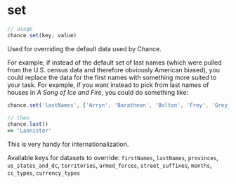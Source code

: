 # set

```js
// usage
chance.set(key, value)
```

Used for overriding the default data used by Chance.

For example, if instead of the default set of last names (which were pulled from the U.S. census data and therefore obviously American biased), you could replace the data for the first names with something more suited to your task. For example, if you want instead to pick from last names of houses in *A Song of Ice and Fire*, you could do something like:

```js
chance.set('lastNames', ['Arryn', 'Baratheon', 'Bolton', 'Frey', 'Greyjoy', 'Lannister', 'Martell', 'Stark', 'Targaryen', 'Tully', 'Tyrell']);

// then
chance.last()
=> 'Lannister'
```

This is very handy for internationalization.

Available keys for datasets to override: `firstNames`, `lastNames`, `provinces`, `us_states_and_dc`, `territories`, `armed_forces`, `street_suffixes`, `months`, `cc_types`, `currency_types`

